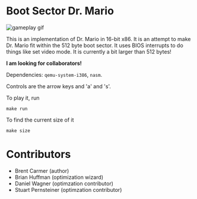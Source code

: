 Boot Sector Dr. Mario
=====================

![gameplay gif](https://gitlab-ext.galois.com/bcarmer/boot-sector-drmario/raw/master/game.gif "Dr Mario")

This is an implementation of Dr. Mario in 16-bit x86. It is an attempt to make Dr. Mario
fit within the 512 byte boot sector. It uses BIOS interrupts to do things like set video
mode. It is currently a bit larger than 512 bytes!

**I am looking for collaborators!**

Dependencies: `qemu-system-i386`, `nasm`.

Controls are the arrow keys and 'a' and 's'.

To play it, run 
```
make run
```

To find the current size of it
```
make size
```

Contributors
============
* Brent Carmer (author)
* Brian Huffman (optimization wizard)
* Daniel Wagner (optimzation contributor)
* Stuart Pernsteiner (optimzation contributor)
